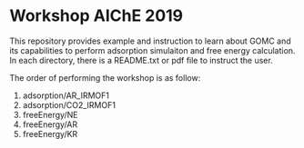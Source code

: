 # Workshop AIChE 2019
This repository provides example and instruction to learn about GOMC and its capabilities to perform adsorption simulaiton and free energy calculation.
In each directory, there is a README.txt or pdf file to instruct the user.

The order of performing the workshop is as follow:

1. adsorption/AR_IRMOF1
2. adsorption/CO2_IRMOF1
3. freeEnergy/NE
4. freeEnergy/AR
5. freeEnergy/KR


